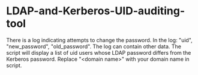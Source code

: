 # LDAP-and-Kerberos-UID-auditing-tool
There is a log indicating attempts to change the password. In the log: "uid", "new_password", "old_password". The log can contain other data.
The script will display a list of uid users whose LDAP password differs from the Kerberos password.
Replace "\<domain name\>" with your domain name in script.
